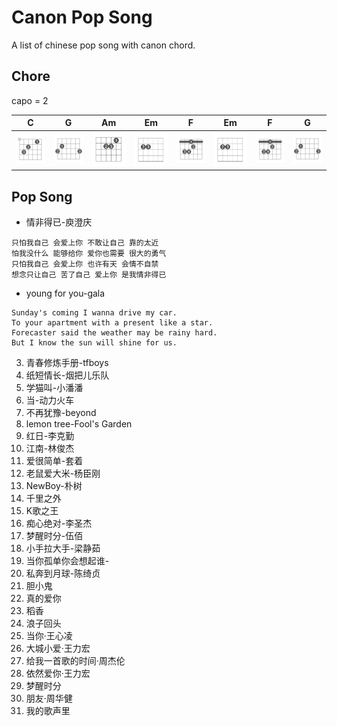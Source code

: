 # Canon Pop Song

A list of chinese pop song with canon chord.

## Chore

capo = 2

| C | G | Am | Em | F | Em | F | G |
| - | - | -- | -- | - | -- | - | - |
| ![C](./C.png) | ![G](./G.png) | ![Am](./Am.png) | ![Em](./Em.png) | ![F](./F.png) | ![Em](./Em.png) | ![F](./F.png) | ![G](./G.png) |

## Pop Song

- 情非得已-庾澄庆

```text
只怕我自己 会爱上你 不敢让自己 靠的太近
怕我没什么 能够给你 爱你也需要 很大的勇气
只怕我自己 会爱上你 也许有天 会情不自禁
想念只让自己 苦了自己 爱上你 是我情非得已
```

- young for you-gala 

```text
Sunday's coming I wanna drive my car.
To your apartment with a present like a star.
Forecaster said the weather may be rainy hard.
But I know the sun will shine for us.
```

3. 青春修炼手册-tfboys 
4. 纸短情长-烟把儿乐队 
5. 学猫叫-小潘潘 
6. 当-动力火车 
7. 不再犹豫-beyond 
8. lemon tree-Fool's Garden 
9. 红日-李克勤 
10. 江南-林俊杰
11. 爱很简单-套着
12. 老鼠爱大米-杨臣刚
13. NewBoy-朴树
14. 千里之外
15. K歌之王
16. 痴心绝对-李圣杰
17. 梦醒时分-伍佰
18. 小手拉大手-梁静茹
19. 当你孤单你会想起谁-
20. 私奔到月球-陈绮贞
21. 胆小鬼
22. 真的爱你
23. 稻香
24. 浪子回头
25. 当你·王心凌
26. 大城小爱·王力宏
27. 给我一首歌的时间·周杰伦
28. 依然爱你·王力宏
29. 梦醒时分
30. 朋友·周华健
31. 我的歌声里

